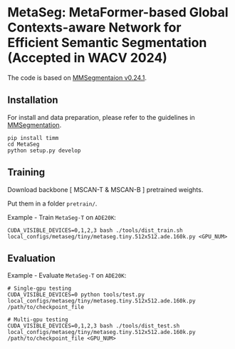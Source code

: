 # MetaSeg: MetaFormer-based Global Contexts-aware Network for Efficient Semantic Segmentation (Accepted in WACV 2024)

The code is based on [MMSegmentaion v0.24.1](https://github.com/open-mmlab/mmsegmentation/tree/v0.24.1).

## Installation
For install and data preparation, please refer to the guidelines in [MMSegmentation](https://github.com/open-mmlab/mmsegmentation/blob/v0.24.1/docs/en/get_started.md#installation).

```
pip install timm
cd MetaSeg
python setup.py develop
```

## Training
Download backbone [ MSCAN-T & MSCAN-B ] pretrained weights.

Put them in a folder ```pretrain/```.

Example - Train ```MetaSeg-T``` on ```ADE20K```:

```
CUDA_VISIBLE_DEVICES=0,1,2,3 bash ./tools/dist_train.sh local_configs/metaseg/tiny/metaseg.tiny.512x512.ade.160k.py <GPU_NUM>
```

## Evaluation

Example - Evaluate ```MetaSeg-T``` on ```ADE20K```:

```
# Single-gpu testing
CUDA_VISIBLE_DEVICES=0 python tools/test.py local_configs/metaseg/tiny/metaseg.tiny.512x512.ade.160k.py /path/to/checkpoint_file

# Multi-gpu testing
CUDA_VISIBLE_DEVICES=0,1,2,3 bash ./tools/dist_test.sh local_configs/metaseg/tiny/metaseg.tiny.512x512.ade.160k.py /path/to/checkpoint_file <GPU_NUM>
```
